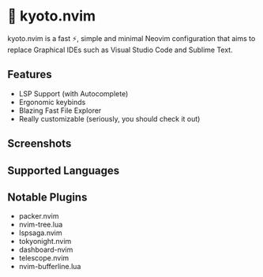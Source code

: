 # 🦚 kyoto.nvim

kyoto.nvim is a fast ⚡, simple and minimal Neovim configuration that aims to
replace Graphical IDEs such as Visual Studio Code and Sublime Text.

## Features

- LSP Support (with Autocomplete)
- Ergonomic keybinds
- Blazing Fast File Explorer
- Really customizable (seriously, you should check it out)

## Screenshots

<!-- Insert Screenshots here !-->

## Supported Languages

<!-- Insert Supported Languages !-->

## Notable Plugins

- packer.nvim
- nvim-tree.lua
- lspsaga.nvim
- tokyonight.nvim
- dashboard-nvim
- telescope.nvim
- nvim-bufferline.lua
